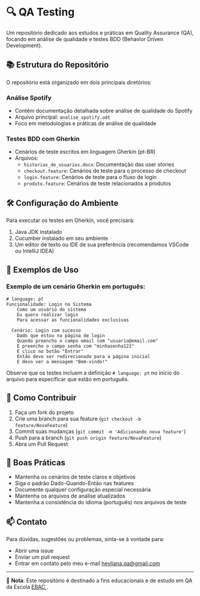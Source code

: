 # 🔍 QA Testing

Um repositório dedicado aos estudos e práticas em Quality Assurance (QA), focando em análise de qualidade e testes BDD (Behavior Driven Development).

## 📚 Estrutura do Repositório

O repositório está organizado em dois principais diretórios:

### Análise Spotify
- Contém documentação detalhada sobre análise de qualidade do Spotify
- Arquivo principal: `analise_spotify.odt`
- Foco em metodologias e práticas de análise de qualidade

### Testes BDD com Gherkin
- Cenários de teste escritos em linguagem Gherkin (pt-BR)
- Arquivos:
  - `historias_de_usuarios.docx`: Documentação das user stories
  - `checkout.feature`: Cenários de teste para o processo de checkout
  - `login.feature`: Cenários de teste para o fluxo de login
  - `produto.feature`: Cenários de teste relacionados a produtos

## 🛠️ Configuração do Ambiente

Para executar os testes em Gherkin, você precisará:

1. Java JDK instalado
2. Cucumber instalado em seu ambiente
3. Um editor de texto ou IDE de sua preferência (recomendamos VSCode ou IntelliJ IDEA)

## 📝 Exemplos de Uso

### Exemplo de um cenário Gherkin em português:

```gherkin
# language: pt
Funcionalidade: Login no Sistema
    Como um usuário do sistema
    Eu quero realizar login
    Para acessar as funcionalidades exclusivas

  Cenário: Login com sucesso
    Dado que estou na página de login
    Quando preencho o campo email com "usuario@email.com"
    E preencho o campo senha com "minhasenha123"
    E clico no botão "Entrar"
    Então devo ser redirecionado para a página inicial
    E devo ver a mensagem "Bem-vindo!"
```

Observe que os testes incluem a definição `# language: pt` no início do arquivo para especificar que estão em português.

## 🤝 Como Contribuir

1. Faça um fork do projeto
2. Crie uma branch para sua feature (`git checkout -b feature/NovaFeature`)
3. Commit suas mudanças (`git commit -m 'Adicionando nova feature'`)
4. Push para a branch (`git push origin feature/NovaFeature`)
5. Abra um Pull Request

## 📌 Boas Práticas

- Mantenha os cenários de teste claros e objetivos
- Siga o padrão Dado-Quando-Então nas features
- Documente qualquer configuração especial necessária
- Mantenha os arquivos de análise atualizados
- Mantenha a consistência do idioma (português) nos arquivos de teste

## 📫 Contato

Para dúvidas, sugestões ou problemas, sinta-se à vontade para:
- Abrir uma issue
- Enviar um pull request
- Entrar em contato pelo meu e-mail heyliana.qa@gmail.com

---

📝 **Nota**: Este repositório é destinado a fins educacionais e de estudo em QA da Escola <a href="https://ebaconline.com.br/"> EBAC </a>.
